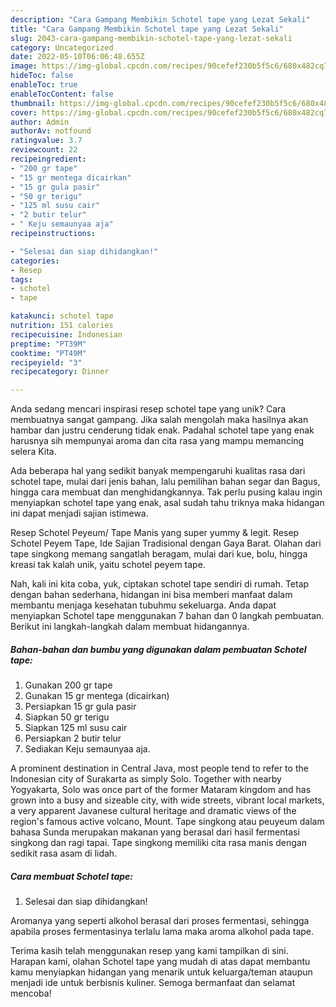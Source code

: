 ```yaml
---
description: "Cara Gampang Membikin Schotel tape yang Lezat Sekali"
title: "Cara Gampang Membikin Schotel tape yang Lezat Sekali"
slug: 2043-cara-gampang-membikin-schotel-tape-yang-lezat-sekali
category: Uncategorized
date: 2022-05-10T06:06:48.655Z
image: https://img-global.cpcdn.com/recipes/90cefef230b5f5c6/680x482cq70/schotel-tape-foto-resep-utama.jpg
hideToc: false
enableToc: true
enableTocContent: false
thumbnail: https://img-global.cpcdn.com/recipes/90cefef230b5f5c6/680x482cq70/schotel-tape-foto-resep-utama.jpg
cover: https://img-global.cpcdn.com/recipes/90cefef230b5f5c6/680x482cq70/schotel-tape-foto-resep-utama.jpg
author: Admin
authorAv: notfound
ratingvalue: 3.7
reviewcount: 22
recipeingredient:
- "200 gr tape"
- "15 gr mentega dicairkan"
- "15 gr gula pasir"
- "50 gr terigu"
- "125 ml susu cair"
- "2 butir telur"
- " Keju semaunyaa aja"
recipeinstructions:

- "Selesai dan siap dihidangkan!"
categories:
- Resep
tags:
- schotel
- tape

katakunci: schotel tape 
nutrition: 151 calories
recipecuisine: Indonesian
preptime: "PT39M"
cooktime: "PT49M"
recipeyield: "3"
recipecategory: Dinner

---
```





Anda sedang mencari inspirasi resep schotel tape yang unik? Cara membuatnya sangat gampang. Jika salah mengolah maka hasilnya akan hambar dan justru cenderung tidak enak. Padahal schotel tape yang enak harusnya sih mempunyai aroma dan cita rasa yang mampu memancing selera Kita.





Ada beberapa hal yang sedikit banyak mempengaruhi kualitas rasa dari schotel tape, mulai dari jenis bahan, lalu pemilihan bahan segar dan Bagus, hingga cara membuat dan menghidangkannya. Tak perlu pusing kalau ingin menyiapkan schotel tape yang enak,      asal sudah tahu triknya maka hidangan ini dapat menjadi sajian istimewa.














Resep Schotel Peyeum/ Tape Manis yang super yummy &amp; legit. Resep Schotel Peyem Tape, Ide Sajian Tradisional dengan Gaya Barat. Olahan dari tape singkong memang sangatlah beragam, mulai dari kue, bolu, hingga kreasi tak kalah unik, yaitu schotel peyem tape.






Nah, kali ini kita coba, yuk, ciptakan schotel tape sendiri di rumah. Tetap dengan bahan sederhana, hidangan ini bisa memberi manfaat dalam membantu menjaga kesehatan tubuhmu sekeluarga. Anda dapat menyiapkan Schotel tape menggunakan 7 bahan dan 0 langkah pembuatan. Berikut ini langkah-langkah dalam membuat hidangannya.

<!--inarticleads1-->

##### Bahan-bahan dan bumbu yang digunakan dalam pembuatan Schotel tape:

1. Gunakan 200 gr tape
1. Gunakan 15 gr mentega (dicairkan)
1. Persiapkan 15 gr gula pasir
1. Siapkan 50 gr terigu
1. Siapkan 125 ml susu cair
1. Persiapkan 2 butir telur
1. Sediakan  Keju semaunyaa aja.


A prominent destination in Central Java, most people tend to refer to the Indonesian city of Surakarta as simply Solo. Together with nearby Yogyakarta, Solo was once part of the former Mataram kingdom and has grown into a busy and sizeable city, with wide streets, vibrant local markets, a very apparent Javanese cultural heritage and dramatic views of the region&#39;s famous active volcano, Mount. Tape singkong atau peuyeum dalam bahasa Sunda merupakan makanan yang berasal dari hasil fermentasi singkong dan ragi tapai. Tape singkong memiliki cita rasa manis dengan sedikit rasa asam di lidah. 

<!--inarticleads2-->

##### Cara membuat Schotel tape:


1. Selesai dan siap dihidangkan!

Aromanya yang seperti alkohol berasal dari proses fermentasi, sehingga apabila proses fermentasinya terlalu lama maka aroma alkohol pada tape. 

Terima kasih telah menggunakan resep yang kami tampilkan di sini. Harapan kami, olahan Schotel tape yang mudah di atas dapat membantu kamu menyiapkan hidangan yang menarik untuk keluarga/teman ataupun menjadi ide untuk berbisnis kuliner. Semoga bermanfaat dan selamat mencoba!
